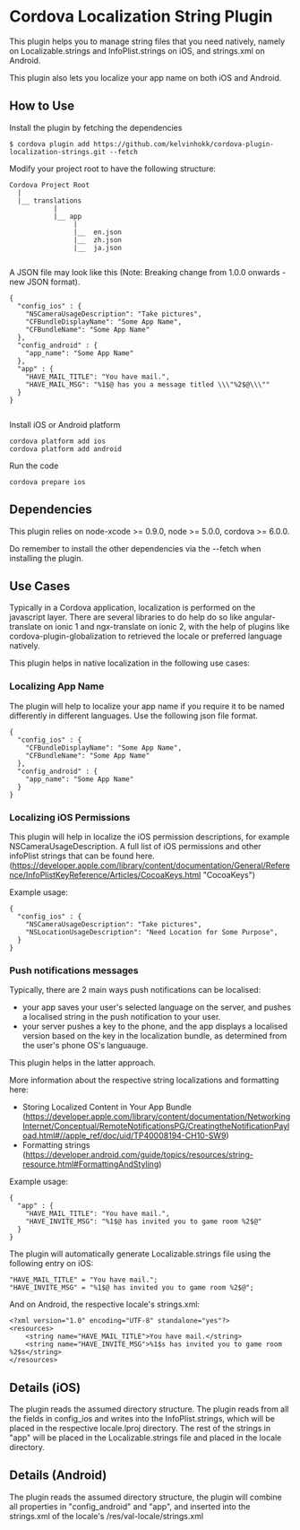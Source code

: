 # Cordova Localization String Plugin

This plugin helps you to manage string files that you need natively, namely on Localizable.strings and InfoPlist.strings on iOS, and strings.xml on Android.

This plugin also lets you localize your app name on both iOS and Android.


## How to Use

    
Install the plugin by fetching the dependencies

    $ cordova plugin add https://github.com/kelvinhokk/cordova-plugin-localization-strings.git --fetch
    

Modify your project root to have the following structure:

```
Cordova Project Root
  |
  |__ translations
           |
           |__ app
                |
                |__  en.json
                |__  zh.json
                |__  ja.json
                
```

A JSON file may look like this  (Note: Breaking change from 1.0.0 onwards - new JSON format).
```
{
  "config_ios" : {
    "NSCameraUsageDescription": "Take pictures",
    "CFBundleDisplayName": "Some App Name",
    "CFBundleName": "Some App Name"
  },
  "config_android" : {
    "app_name": "Some App Name"
  },
  "app" : {
    "HAVE_MAIL_TITLE": "You have mail.",
    "HAVE_MAIL_MSG": "%1$@ has you a message titled \\\"%2$@\\\""
  }
}


```


Install iOS or Android platform

    cordova platform add ios
    cordova platform add android
    
Run the code

    cordova prepare ios 

## Dependencies

This plugin relies on node-xcode >= 0.9.0, node >= 5.0.0, cordova >= 6.0.0.

Do remember to install the other dependencies via the --fetch when installing the plugin.

## Use Cases

Typically in a Cordova application, localization is performed on the javascript layer.  There are several libraries to do help do so like angular-translate on ionic 1 and ngx-translate on ionic 2, with the help of plugins like cordova-plugin-globalization to retrieved the locale or preferred language natively.

This plugin helps in native localization in the following use cases:

### Localizing App Name

The plugin will help to localize your app name if you require it to be named differently in different languages.  Use the following json file format.

```
{
  "config_ios" : {
    "CFBundleDisplayName": "Some App Name",
    "CFBundleName": "Some App Name"
  },
  "config_android" : {
    "app_name": "Some App Name"
  }
}

```
### Localizing iOS Permissions

This plugin will help in localize the iOS permission descriptions, for example NSCameraUsageDescription.  A full list of iOS permissions and other infoPlist strings that can be found here. (https://developer.apple.com/library/content/documentation/General/Reference/InfoPlistKeyReference/Articles/CocoaKeys.html "CocoaKeys")

Example usage:

```
{
  "config_ios" : {
    "NSCameraUsageDescription": "Take pictures",
    "NSLocationUsageDescription": "Need Location for Some Purpose",
  }
}

```

### Push notifications messages 

Typically, there are 2 main ways push notifications can be localised:
* your app saves your user's selected language on the server, and pushes a localised string in the push notification to your user.
* your server pushes a key to the phone, and the app displays a localised version based on the key in the localization bundle, as determined from the user's phone OS's languauge.

This plugin helps in the latter approach.

More information about the respective string localizations and formatting here:

* Storing Localized Content in Your App Bundle (https://developer.apple.com/library/content/documentation/NetworkingInternet/Conceptual/RemoteNotificationsPG/CreatingtheNotificationPayload.html#//apple_ref/doc/uid/TP40008194-CH10-SW9)
* Formatting strings (https://developer.android.com/guide/topics/resources/string-resource.html#FormattingAndStyling)


Example usage:

```
{
  "app" : {
    "HAVE_MAIL_TITLE": "You have mail.",
    "HAVE_INVITE_MSG": "%1$@ has invited you to game room %2$@"
  }
}

```

The plugin will automatically generate Localizable.strings file using the following entry on iOS:
```
"HAVE_MAIL_TITLE" = "You have mail.";
"HAVE_INVITE_MSG" = "%1$@ has invited you to game room %2$@";
```

And on Android, the respective locale's strings.xml:
```
<?xml version="1.0" encoding="UTF-8" standalone="yes"?>
<resources>
    <string name="HAVE_MAIL_TITLE">You have mail.</string>
    <string name="HAVE_INVITE_MSG">%1$s has invited you to game room %2$s</string>
</resources>
```

## Details (iOS)

The plugin reads the assumed directory structure.  The plugin reads from all the fields in config_ios and writes into the InfoPlist.strings, which will be placed in the respective locale.lproj directory.   The rest of the strings in "app" will be placed in the Localizable.strings file and placed in the locale directory. 

## Details (Android)

The plugin reads the assumed directory structure, the plugin will combine all properties in "config_android" and "app", and inserted into the strings.xml of the locale's  /res/val-locale/strings.xml 
